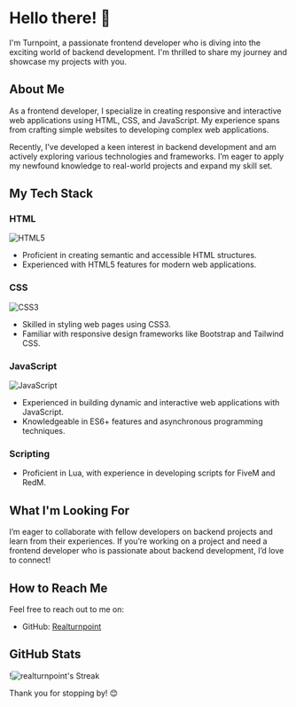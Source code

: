 # Hello there! 👋

I'm Turnpoint, a passionate frontend developer who is diving into the exciting world of backend development. I'm thrilled to share my journey and showcase my projects with you.

## About Me

As a frontend developer, I specialize in creating responsive and interactive web applications using HTML, CSS, and JavaScript. My experience spans from crafting simple websites to developing complex web applications.

Recently, I've developed a keen interest in backend development and am actively exploring various technologies and frameworks. I’m eager to apply my newfound knowledge to real-world projects and expand my skill set.

## My Tech Stack

### HTML
![HTML5](https://img.shields.io/badge/html5-%23E34F26.svg?style=for-the-badge&logo=html5&logoColor=white) <!-- Replace with your HTML image URL -->
- Proficient in creating semantic and accessible HTML structures.
- Experienced with HTML5 features for modern web applications.

### CSS
![CSS3](https://img.shields.io/badge/css3-%231572B6.svg?style=for-the-badge&logo=css3&logoColor=white) <!-- Replace with your CSS image URL -->
- Skilled in styling web pages using CSS3.
- Familiar with responsive design frameworks like Bootstrap and Tailwind CSS.

### JavaScript
![JavaScript](https://img.shields.io/badge/javascript-%23323330.svg?style=for-the-badge&logo=javascript&logoColor=%23F7DF1E) <!-- Replace with your JavaScript image URL -->
- Experienced in building dynamic and interactive web applications with JavaScript.
- Knowledgeable in ES6+ features and asynchronous programming techniques.

### Scripting
- Proficient in Lua, with experience in developing scripts for FiveM and RedM.

## What I'm Looking For

I’m eager to collaborate with fellow developers on backend projects and learn from their experiences. If you’re working on a project and need a frontend developer who is passionate about backend development, I’d love to connect!

## How to Reach Me

Feel free to reach out to me on:

* GitHub: [Realturnpoint](https://github.com/Realturnpoint)

## GitHub Stats

!![realturnpoint's Streak](https://github-readme-streak-stats.herokuapp.com/?user=realturnpoint&theme=vue-dark&hide_border=true)

Thank you for stopping by! 😊